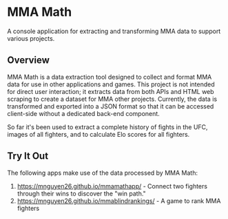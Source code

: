 # MMA Math

A console application for extracting and transforming MMA data to support various projects.

## Overview

MMA Math is a data extraction tool designed to collect and format MMA data for use in other applications and games. This project is not intended for direct user interaction; it extracts data from both APIs and HTML web scraping to create a dataset for MMA other projects. Currently, the data is transformed and exported into a JSON format so that it can be accessed client-side without a dedicated back-end component.

So far it's been used to extract a complete history of fights in the UFC, images of all fighters, and to calculate Elo scores for all fighters. 

## Try It Out

The following apps make use of the data processed by MMA Math:

1. https://mnguyen26.github.io/mmamathapp/ - Connect two fighters through their wins to discover the "win path."
2. https://mnguyen26.github.io/mmablindrankings/ - A game to rank MMA fighters
